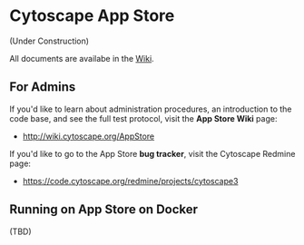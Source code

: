 # Cytoscape App Store

(Under Construction)

All documents are availabe in the [Wiki](https://github.com/cytoscape/appstore/wiki).

## For Admins

If you'd like to learn about administration procedures, an introduction to the code base, and see the full test protocol, visit the __App Store Wiki__ page:

* http://wiki.cytoscape.org/AppStore

If you'd like to go to the App Store __bug tracker__, visit the Cytoscape Redmine page:

* https://code.cytoscape.org/redmine/projects/cytoscape3


## Running on App Store on Docker
(TBD)


